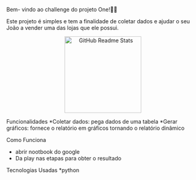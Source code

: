 Bem- vindo ao challenge do projeto One!👋🏻

Este projeto é simples e tem a finalidade de coletar dados e ajudar o seu João a vender uma das lojas que ele possui.

<p align="center">
 <img width="200px" src=https://i.pinimg.com/736x/be/1d/4d/be1d4d99dfa9a7a093ac5e14c41ed661.gif=for-the-badge&logo=Canva&logoColor=white align="center" alt="GitHub Readme Stats" />
</p>

Funcionalidades
*Coletar dados: pega dados de uma tabela
*Gerar gráficos: fornece o relatório em gráficos tornando o relatório dinâmico

Como Funciona
* abrir nootbook do google
* Da play nas etapas para obter o resultado

Tecnologias Usadas
*python
